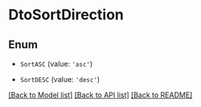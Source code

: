 # DtoSortDirection


## Enum

* `SortASC` (value: `'asc'`)

* `SortDESC` (value: `'desc'`)

[[Back to Model list]](../README.md#documentation-for-models) [[Back to API list]](../README.md#documentation-for-api-endpoints) [[Back to README]](../README.md)


